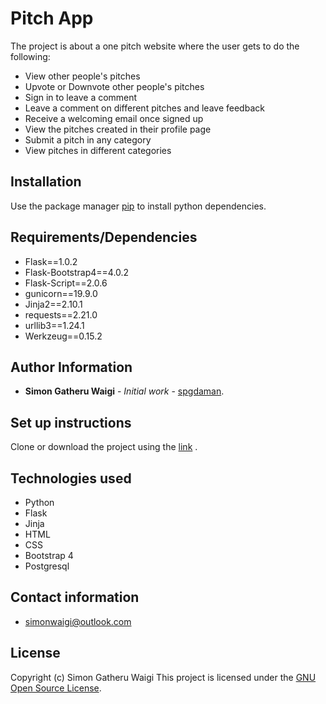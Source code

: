 # Pitch App

The project is about a one pitch website where the user gets to do the following:
* View other people's pitches
* Upvote or Downvote other people's pitches
* Sign in to leave a comment
* Leave a comment on different pitches and leave feedback
* Receive a welcoming email once signed up
* View the pitches created in their profile page
* Submit a pitch in any category
* View pitches in different categories

## Installation

Use the package manager [pip](https://pip.pypa.io/en/stable/) to install python dependencies.

## Requirements/Dependencies

* Flask==1.0.2
* Flask-Bootstrap4==4.0.2
* Flask-Script==2.0.6
* gunicorn==19.9.0
* Jinja2==2.10.1
* requests==2.21.0
* urllib3==1.24.1
* Werkzeug==0.15.2


## Author Information

* **Simon Gatheru Waigi** - *Initial work* - [spgdaman](https://github.com/spgdaman).

## Set up instructions

Clone or download the project using the [link](https://github.com/spgdaman/pitch_app) .

## Technologies used

* Python
* Flask
* Jinja
* HTML
* CSS
* Bootstrap 4
* Postgresql

## Contact information

* simonwaigi@outlook.com

## License

Copyright (c) Simon Gatheru Waigi
This project is licensed under the [GNU Open Source License](LICENSE).